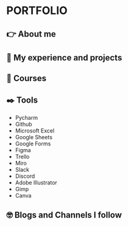 # PORTFOLIO
## :point_right: About me
## :star_struck: My experience and projects
## :orange_book: Courses
## :black_nib: Tools
* Pycharm
* Github
* Microsoft Excel
* Google Sheets
* Google Forms
* Figma
* Trello
* Miro
* Slack
* Discord
* Adobe Illustrator
* Gimp
* Canva
## :nerd_face: Blogs and Channels I follow


 
